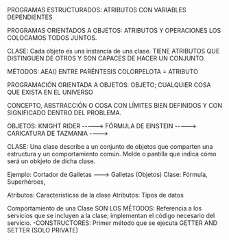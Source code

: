 PROGRAMAS ESTRUCTURADOS: 
ATRIBUTOS CON VARIABLES DEPENDIENTES 

PROGRAMAS ORIENTADOS A OBJETOS: 
ATRIBUTOS Y OPERACIONES LOS COLOCAMOS TODOS JUNTOS.

CLASE: Cada objeto es una instancia de una clase. TIENE ATRIBUTOS QUE DISTINGUEN DE OTROS Y SON CAPACES DE HACER UN CONJUNTO. 

MÉTODOS: AEA() ENTRE PARÉNTESIS 
COLORPELOTA = ATRIBUTO 

PROGRAMACIÓN ORIENTADA A OBJETOS: 
OBJETO; CUALQUIER COSA QUE EXISTA EN EL UNIVERSO 

CONCEPTO, ABSTRACCIÓN O COSA CON LÍMITES BIEN DEFINIDOS Y CON SIGNIFICADO DENTRO DEL PROBLEMA. 

OBJETOS: KNIGHT RIDER -----> 
FÓRMULA DE EINSTEIN -----> 
CARICATURA DE TAZMANIA ----> 

CLASE: 
Una clase describe a un conjunto de objetos que comparten una estructura y un comportamiento común. Molde o pantilla que indica cómo será un obkjeto de dicha clase. 

Ejemplo: Cortador de Galletas ---> Galletas (Objetos) 
Clase: Fórmula, Superhéroes, 

Atributos: Características de la clase 
Atributos: Tipos de datos 

Comportamiento de una Clase SON LOS MÉTODOS: Referencia a los servicios que se incluyen a la clase; implementan el código necesario del servicio. 
-CONSTRUCTORES: Primer método que se ejecuta 
GETTER AND SETTER (SOLO PRIVATE)

